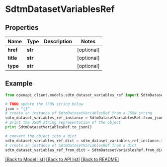 # SdtmDatasetVariablesRef


## Properties
Name | Type | Description | Notes
------------ | ------------- | ------------- | -------------
**href** | **str** |  | [optional] 
**title** | **str** |  | [optional] 
**type** | **str** |  | [optional] 

## Example

```python
from openapi_client.models.sdtm_dataset_variables_ref import SdtmDatasetVariablesRef

# TODO update the JSON string below
json = "{}"
# create an instance of SdtmDatasetVariablesRef from a JSON string
sdtm_dataset_variables_ref_instance = SdtmDatasetVariablesRef.from_json(json)
# print the JSON string representation of the object
print SdtmDatasetVariablesRef.to_json()

# convert the object into a dict
sdtm_dataset_variables_ref_dict = sdtm_dataset_variables_ref_instance.to_dict()
# create an instance of SdtmDatasetVariablesRef from a dict
sdtm_dataset_variables_ref_from_dict = SdtmDatasetVariablesRef.from_dict(sdtm_dataset_variables_ref_dict)
```
[[Back to Model list]](../README.md#documentation-for-models) [[Back to API list]](../README.md#documentation-for-api-endpoints) [[Back to README]](../README.md)


